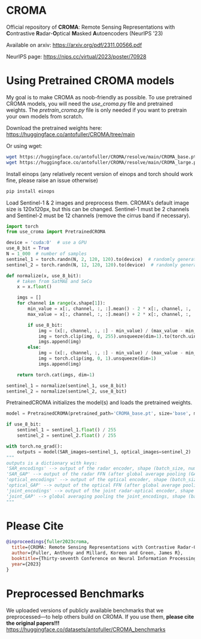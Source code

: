 # CROMA
Official repository of **CROMA**: Remote Sensing Representations with **C**ontrastive **R**adar-**O**ptical **M**asked **A**utoencoders (NeurIPS '23)

Available on arxiv: https://arxiv.org/pdf/2311.00566.pdf

NeurIPS page: https://nips.cc/virtual/2023/poster/70928

# Using Pretrained CROMA models
My goal is to make CROMA as noob-friendly as possible. To use pretrained CROMA models, you will need the *use_croma.py* file and pretrained weights. The *pretrain_croma.py* file is only needed if you want to pretrain your own models from scratch. 

Download the pretrained weights here: https://huggingface.co/antofuller/CROMA/tree/main

Or using wget:

```bash
wget https://huggingface.co/antofuller/CROMA/resolve/main/CROMA_base.pt
wget https://huggingface.co/antofuller/CROMA/resolve/main/CROMA_large.pt
```

Install einops (any relatively recent version of einops and torch should work fine, please raise an issue otherwise)
```bash
pip install einops
```

Load Sentinel-1 & 2 images and preprocess them. CROMA's default image size is 120x120px, but this can be changed. Sentinel-1 must be 2 channels and Sentinel-2 must be 12 channels (remove the cirrus band if necessary).

```python
import torch
from use_croma import PretrainedCROMA

device = 'cuda:0'  # use a GPU
use_8_bit = True
N = 1_000  # number of samples
sentinel_1 = torch.randn(N, 2, 120, 120).to(device)  # randomly generated for demonstration
sentinel_2 = torch.randn(N, 12, 120, 120).to(device)  # randomly generated for demonstration

def normalize(x, use_8_bit):
    # taken from SatMAE and SeCo
    x = x.float()

    imgs = []
    for channel in range(x.shape[1]):
        min_value = x[:, channel, :, :].mean() - 2 * x[:, channel, :, :].std()
        max_value = x[:, channel, :, :].mean() + 2 * x[:, channel, :, :].std()

        if use_8_bit:
            img = (x[:, channel, :, :] - min_value) / (max_value - min_value) * 255.0
            img = torch.clip(img, 0, 255).unsqueeze(dim=1).to(torch.uint8)
            imgs.append(img)
        else:
            img = (x[:, channel, :, :] - min_value) / (max_value - min_value)
            img = torch.clip(img, 0, 1).unsqueeze(dim=1)
            imgs.append(img)

    return torch.cat(imgs, dim=1)

sentinel_1 = normalize(sentinel_1, use_8_bit)
sentinel_2 = normalize(sentinel_2, use_8_bit)
```

PretrainedCROMA initializes the model(s) and loads the pretrained weights.
```python
model = PretrainedCROMA(pretrained_path='CROMA_base.pt', size='base', modality='both', image_resolution=120).to(device)

if use_8_bit:
    sentinel_1 = sentinel_1.float() / 255
    sentinel_2 = sentinel_2.float() / 255

with torch.no_grad():
    outputs = model(SAR_images=sentinel_1, optical_images=sentinel_2)
"""
outputs is a dictionary with keys:
'SAR_encodings' --> output of the radar encoder, shape (batch_size, number_of_patches, dim)
'SAR_GAP' --> output of the radar FFN (after global average pooling (GAP)), shape (batch_size, dim)
'optical_encodings' --> output of the optical encoder, shape (batch_size, number_of_patches, dim)
'optical_GAP' --> output of the optical FFN (after global average pooling (GAP)), shape (batch_size, dim)
'joint_encodings' --> output of the joint radar-optical encoder, shape (batch_size, number_of_patches, dim)
'joint_GAP' --> global averaging pooling the joint_encodings, shape (batch_size, dim)
"""
```

# Please Cite
```bib
@inproceedings{fuller2023croma,
  title={CROMA: Remote Sensing Representations with Contrastive Radar-Optical Masked Autoencoders},
  author={Fuller, Anthony and Millard, Koreen and Green, James R},
  booktitle={Thirty-seventh Conference on Neural Information Processing Systems},
  year={2023}
}
```
# Preprocessed Benchmarks
We uploaded versions of publicly available benchmarks that we preprocessed—to help others build on CROMA. If you use them, **please cite the original papers!!!**
https://huggingface.co/datasets/antofuller/CROMA_benchmarks
